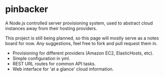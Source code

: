 pinbacker
=========

A Node.js controlled server provisioning system, used to abstract cloud instances away from their hosting providers.

This project is still being planned, so this page will mostly serve as a notes board for now. Any suggestions, feel free to fork and pull request them in.

* Provisioning for different providers (Amazon EC2, ElasticHosts, etc).
* Simple configuration in yml.
* REST URL routes for common API tasks.
* Web interface for 'at a glance' cloud information.
